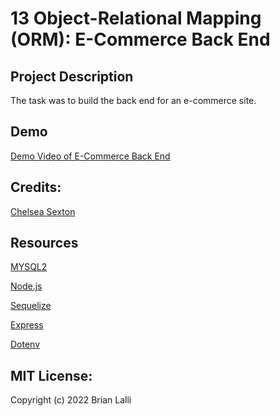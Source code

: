 # 13 Object-Relational Mapping (ORM): E-Commerce Back End

## Project Description
The task was to build the back end for an e-commerce site.
<br>

## Demo
[Demo Video of E-Commerce Back End](https://drive.google.com/file/d/1p-jvVX9PILQPCHscODy_YN8d7aS-gq5A/view)
<br>

## Credits:
[Chelsea Sexton](https://github.com/chelsea314)
<br>

## Resources
[MYSQL2](https://www.npmjs.com/package/mysql2)

[Node.js](https://nodejs.org/api/fs.html)

[Sequelize](https://www.npmjs.com/package/sequelize)

[Express](https://www.npmjs.com/package/express)

[Dotenv](https://www.npmjs.com/package/dotenv)
<br>

## MIT License:

Copyright (c) 2022 Brian Lalli
